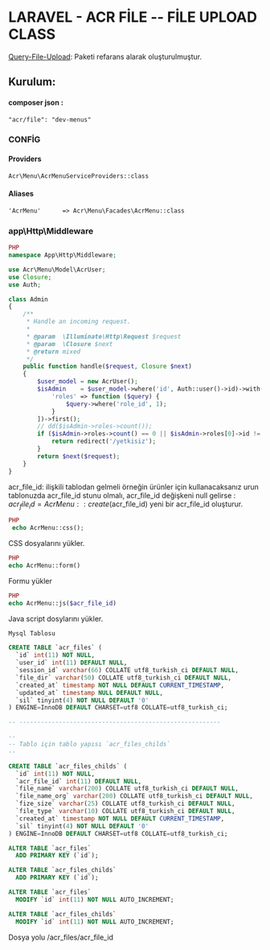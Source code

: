 #  LARAVEL - ACR FİLE -- FİLE UPLOAD CLASS

[Query-File-Upload](https://github.com/blueimp/jQuery-File-Upload): Paketi refarans alarak oluşturulmuştur.

## Kurulum:
#### composer json : 
```
"acr/file": "dev-menus"
```
### CONFİG

#### Providers
```
Acr\Menu\AcrMenuServiceProviders::class
```
#### Aliases
```
'AcrMenu'      => Acr\Menu\Facades\AcrMenu::class
```
### app\Http\Middleware 

```php 
PHP
namespace App\Http\Middleware;

use Acr\Menu\Model\AcrUser;
use Closure;
use Auth;

class Admin
{
    /**
     * Handle an incoming request.
     *
     * @param  \Illuminate\Http\Request $request
     * @param  \Closure $next
     * @return mixed
     */
    public function handle($request, Closure $next)
    {
        $user_model = new AcrUser();
        $isAdmin    = $user_model->where('id', Auth::user()->id)->with([
            'roles' => function ($query) {
                $query->where('role_id', 1);
            }
        ])->first();
        // dd($isAdmin->roles->count());
        if ($isAdmin->roles->count() == 0 || $isAdmin->roles[0]->id != 1) {
            return redirect('/yetkisiz');
        }
        return $next($request);
    }
}

```
acr_file_id: ilişkili tablodan gelmeli örneğin ürünler için kullanacaksanız urun tablonuzda acr_file_id stunu olmalı, acr_file_id değişkeni null gelirse : $acr_file_id = AcrMenu::create($acr_file_id) yeni bir acr_file_id oluşturur.
```php 
PHP
 echo AcrMenu::css();  
```
CSS dosyalarını yükler.
```php 
PHP
echo AcrMenu::form()
```
Formu yükler
```php 
PHP
echo AcrMenu::js($acr_file_id)
```
Java script dosylarını yükler.

```sql 
Mysql Tablosu

CREATE TABLE `acr_files` (
  `id` int(11) NOT NULL,
  `user_id` int(11) DEFAULT NULL,
  `session_id` varchar(66) COLLATE utf8_turkish_ci DEFAULT NULL,
  `file_dir` varchar(50) COLLATE utf8_turkish_ci DEFAULT NULL,
  `created_at` timestamp NOT NULL DEFAULT CURRENT_TIMESTAMP,
  `updated_at` timestamp NULL DEFAULT NULL,
  `sil` tinyint(4) NOT NULL DEFAULT '0'
) ENGINE=InnoDB DEFAULT CHARSET=utf8 COLLATE=utf8_turkish_ci;

-- --------------------------------------------------------

--
-- Tablo için tablo yapısı `acr_files_childs`
--

CREATE TABLE `acr_files_childs` (
  `id` int(11) NOT NULL,
  `acr_file_id` int(11) DEFAULT NULL,
  `file_name` varchar(200) COLLATE utf8_turkish_ci DEFAULT NULL,
  `file_name_org` varchar(200) COLLATE utf8_turkish_ci DEFAULT NULL,
  `fize_size` varchar(25) COLLATE utf8_turkish_ci DEFAULT NULL,
  `file_type` varchar(10) COLLATE utf8_turkish_ci DEFAULT NULL,
  `created_at` timestamp NOT NULL DEFAULT CURRENT_TIMESTAMP,
  `sil` tinyint(4) NOT NULL DEFAULT '0'
) ENGINE=InnoDB DEFAULT CHARSET=utf8 COLLATE=utf8_turkish_ci;

ALTER TABLE `acr_files`
  ADD PRIMARY KEY (`id`);

ALTER TABLE `acr_files_childs`
  ADD PRIMARY KEY (`id`);

ALTER TABLE `acr_files`
  MODIFY `id` int(11) NOT NULL AUTO_INCREMENT;

ALTER TABLE `acr_files_childs`
  MODIFY `id` int(11) NOT NULL AUTO_INCREMENT;
```
Dosya yolu  /acr_files/acr_file_id
